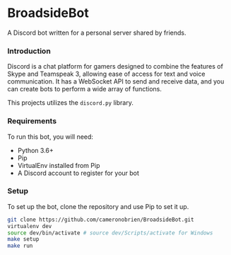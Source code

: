 BroadsideBot
============

A Discord bot written for a personal server shared by friends.

### Introduction

Discord is a chat platform for gamers designed to combine the features of Skype and Teamspeak 3, allowing ease of access for text and voice communication. It has a WebSocket API to send and receive data, and you can create bots to perform a wide array of functions.

This projects utilizes the `discord.py` library.

### Requirements

To run this bot, you will need:

* Python 3.6+
* Pip 
* VirtualEnv installed from Pip
* A Discord account to register for your bot

### Setup

To set up the bot, clone the repository and use Pip to set it up.

```bash
git clone https://github.com/cameronobrien/BroadsideBot.git
virtualenv dev
source dev/bin/activate # source dev/Scripts/activate for Windows
make setup
make run
```
